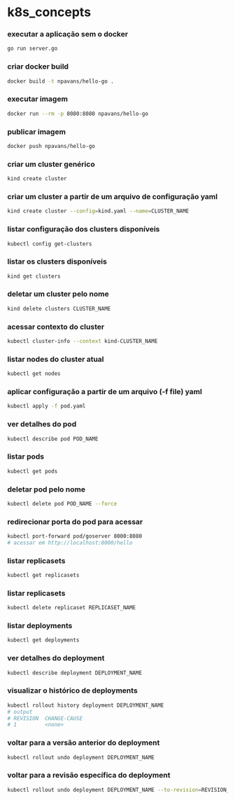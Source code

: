 # k8s_concepts

### executar a aplicação sem o docker

```bash
go run server.go
```

### criar docker build

```bash
docker build -t npavans/hello-go .
```

### executar imagem

```bash
docker run --rm -p 8080:8080 npavans/hello-go
```

### publicar imagem

```bash
docker push npavans/hello-go
```

### criar um cluster genérico

```bash
kind create cluster
```

### criar um cluster a partir de um arquivo de configuração yaml

```bash
kind create cluster --config=kind.yaml --name=CLUSTER_NAME
```

### listar configuração dos clusters disponíveis

```bash
kubectl config get-clusters
```

### listar os clusters disponíveis

```bash
kind get clusters
```

### deletar um cluster pelo nome

```bash
kind delete clusters CLUSTER_NAME
```

### acessar contexto do cluster

```bash
kubectl cluster-info --context kind-CLUSTER_NAME
```

### listar nodes do cluster atual

```bash
kubectl get nodes
```

### aplicar configuração a partir de um arquivo (-f file) yaml

```bash
kubectl apply -f pod.yaml
```

### ver detalhes do pod

```bash
kubectl describe pod POD_NAME
```

### listar pods

```bash
kubectl get pods
```

### deletar pod pelo nome

```bash
kubectl delete pod POD_NAME --force
```

### redirecionar porta do pod para acessar

```bash
kubectl port-forward pod/goserver 8000:8080
# acessar em http://localhost:8000/hello
```

### listar replicasets

```bash
kubectl get replicasets
```

### listar replicasets

```bash
kubectl delete replicaset REPLICASET_NAME
```

### listar deployments

```bash
kubectl get deployments
```

### ver detalhes do deployment

```bash
kubectl describe deployment DEPLOYMENT_NAME
```

### visualizar o histórico de deployments

```bash
kubectl rollout history deployment DEPLOYMENT_NAME
# output
# REVISION  CHANGE-CAUSE
# 1         <none>
```

### voltar para a versão anterior do deployment

```bash
kubectl rollout undo deployment DEPLOYMENT_NAME
```

### voltar para a revisão específica do deployment

```bash
kubectl rollout undo deployment DEPLOYMENT_NAME --to-revision=REVISION_NUMBER
```